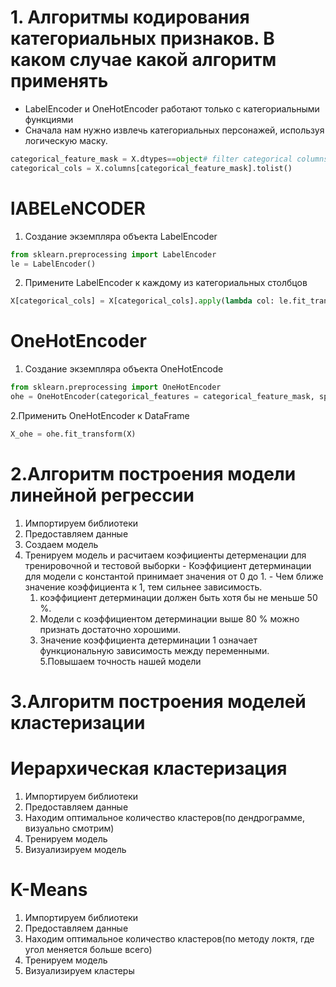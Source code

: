 
#  1. Алгоритмы кодирования категориальных признаков. В каком случае какой алгоритм применять
- LabelEncoder и OneHotEncoder работают только с категориальными функциями
- Сначала нам нужно извлечь категориальных персонажей, используя логическую маску.
```python
categorical_feature_mask = X.dtypes==object# filter categorical columns using mask and turn it into a list
categorical_cols = X.columns[categorical_feature_mask].tolist()
```
  # lABELeNCODER
  1. Создание экземпляра объекта LabelEncoder
  ```python
  from sklearn.preprocessing import LabelEncoder
  le = LabelEncoder()
  ```
  2. Примените LabelEncoder к каждому из категориальных столбцов
  ```python
  X[categorical_cols] = X[categorical_cols].apply(lambda col: le.fit_transform(col))X[categorical_cols].head(10)
  ```
  # OneHotEncoder
  1. Создание экземпляра объекта OneHotEncode
  ```python
  from sklearn.preprocessing import OneHotEncoder
  ohe = OneHotEncoder(categorical_features = categorical_feature_mask, sparse=False ) 
  ```
  2.Применить OneHotEncoder к DataFrame
  ```python
  X_ohe = ohe.fit_transform(X)
  ```
# 2.Алгоритм построения модели линейной регрессии
  1. Импортируем библиотеки
  2. Предоставляем данные
  3. Создаем модель
  4. Тренируем модель  и расчитаем коэфициенты детерменации для тренировочной и тестовой выборки
    - Коэффициент детерминации для модели с константой принимает значения от 0 до 1.
    - Чем ближе значение коэффициента к 1, тем сильнее зависимость. 
      1. коэффициент детерминации должен быть хотя бы не меньше 50 %.
      2. Модели с коэффициентом детерминации выше 80 % можно признать достаточно хорошими.
      3. Значение коэффициента детерминации 1 означает функциональную зависимость между переменными.
  5.Повышаем точность нашей модели
# 3.Алгоритм построения моделей кластеризации
  # Иерархическая кластеризация
  1. Импортируем библиотеки 
  2. Предоставляем данные
  3. Находим оптимальное количество кластеров(по дендрограмме, визуально смотрим)
  4. Тренируем модель
  5. Визуализируем модель
   # K-Means
  1. Импортируем библиотеки 
  2. Предоставляем данные
  3. Находим оптимальное количество кластеров(по методу локтя, где угол меняется больше всего)
  4. Тренируем модель
  5. Визуализируем кластеры
  
